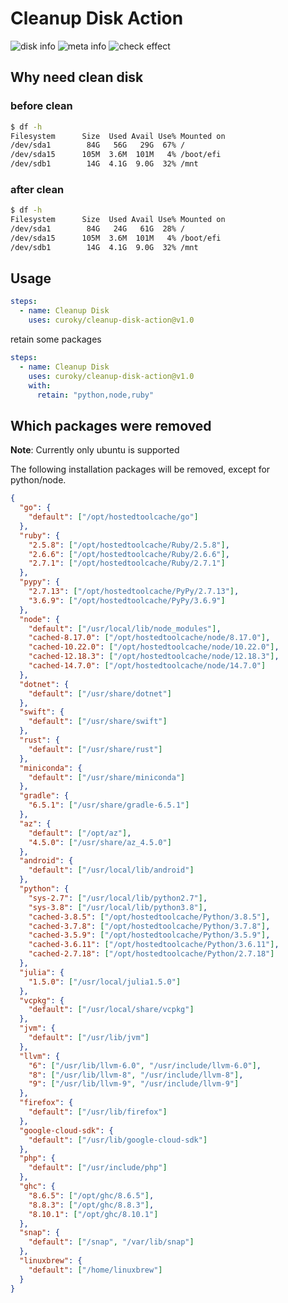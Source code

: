 # Cleanup Disk Action

![disk info](https://github.com/curoky/cleanup-disk-action/workflows/disk%20info/badge.svg)
![meta info](https://github.com/curoky/cleanup-disk-action/workflows/meta%20info/badge.svg)
![check effect](https://github.com/curoky/cleanup-disk-action/workflows/check%20effect/badge.svg)

## Why need clean disk

### before clean

```bash
$ df -h
Filesystem      Size  Used Avail Use% Mounted on
/dev/sda1        84G   56G   29G  67% /
/dev/sda15      105M  3.6M  101M   4% /boot/efi
/dev/sdb1        14G  4.1G  9.0G  32% /mnt
```

### after clean

```bash
$ df -h
Filesystem      Size  Used Avail Use% Mounted on
/dev/sda1        84G   24G   61G  28% /
/dev/sda15      105M  3.6M  101M   4% /boot/efi
/dev/sdb1        14G  4.1G  9.0G  32% /mnt
```

## Usage

```yaml
steps:
  - name: Cleanup Disk
    uses: curoky/cleanup-disk-action@v1.0
```

retain some packages

```yaml
steps:
  - name: Cleanup Disk
    uses: curoky/cleanup-disk-action@v1.0
    with:
      retain: "python,node,ruby"
```

## Which packages were removed

**Note**: Currently only ubuntu is supported

The following installation packages will be removed, except for python/node.

```json
{
  "go": {
    "default": ["/opt/hostedtoolcache/go"]
  },
  "ruby": {
    "2.5.8": ["/opt/hostedtoolcache/Ruby/2.5.8"],
    "2.6.6": ["/opt/hostedtoolcache/Ruby/2.6.6"],
    "2.7.1": ["/opt/hostedtoolcache/Ruby/2.7.1"]
  },
  "pypy": {
    "2.7.13": ["/opt/hostedtoolcache/PyPy/2.7.13"],
    "3.6.9": ["/opt/hostedtoolcache/PyPy/3.6.9"]
  },
  "node": {
    "default": ["/usr/local/lib/node_modules"],
    "cached-8.17.0": ["/opt/hostedtoolcache/node/8.17.0"],
    "cached-10.22.0": ["/opt/hostedtoolcache/node/10.22.0"],
    "cached-12.18.3": ["/opt/hostedtoolcache/node/12.18.3"],
    "cached-14.7.0": ["/opt/hostedtoolcache/node/14.7.0"]
  },
  "dotnet": {
    "default": ["/usr/share/dotnet"]
  },
  "swift": {
    "default": ["/usr/share/swift"]
  },
  "rust": {
    "default": ["/usr/share/rust"]
  },
  "miniconda": {
    "default": ["/usr/share/miniconda"]
  },
  "gradle": {
    "6.5.1": ["/usr/share/gradle-6.5.1"]
  },
  "az": {
    "default": ["/opt/az"],
    "4.5.0": ["/usr/share/az_4.5.0"]
  },
  "android": {
    "default": ["/usr/local/lib/android"]
  },
  "python": {
    "sys-2.7": ["/usr/local/lib/python2.7"],
    "sys-3.8": ["/usr/local/lib/python3.8"],
    "cached-3.8.5": ["/opt/hostedtoolcache/Python/3.8.5"],
    "cached-3.7.8": ["/opt/hostedtoolcache/Python/3.7.8"],
    "cached-3.5.9": ["/opt/hostedtoolcache/Python/3.5.9"],
    "cached-3.6.11": ["/opt/hostedtoolcache/Python/3.6.11"],
    "cached-2.7.18": ["/opt/hostedtoolcache/Python/2.7.18"]
  },
  "julia": {
    "1.5.0": ["/usr/local/julia1.5.0"]
  },
  "vcpkg": {
    "default": ["/usr/local/share/vcpkg"]
  },
  "jvm": {
    "default": ["/usr/lib/jvm"]
  },
  "llvm": {
    "6": ["/usr/lib/llvm-6.0", "/usr/include/llvm-6.0"],
    "8": ["/usr/lib/llvm-8", "/usr/include/llvm-8"],
    "9": ["/usr/lib/llvm-9", "/usr/include/llvm-9"]
  },
  "firefox": {
    "default": ["/usr/lib/firefox"]
  },
  "google-cloud-sdk": {
    "default": ["/usr/lib/google-cloud-sdk"]
  },
  "php": {
    "default": ["/usr/include/php"]
  },
  "ghc": {
    "8.6.5": ["/opt/ghc/8.6.5"],
    "8.8.3": ["/opt/ghc/8.8.3"],
    "8.10.1": ["/opt/ghc/8.10.1"]
  },
  "snap": {
    "default": ["/snap", "/var/lib/snap"]
  },
  "linuxbrew": {
    "default": ["/home/linuxbrew"]
  }
}
```
